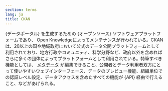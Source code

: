 ```yaml
---
section: terms
lang: ja
title: CKAN
---
```


{データポータル} を生成するための {オープンソース} ソフトウェアプラットフォームであり、 Open Knowledgeによってメンテナンスが行われている。CKANは、20以上の国や地域政府において公式のデータ公開プラットフォームとして利用されており、地方行政やコミュニティ、科学分野など、政府以外を含めればさらに多くの団体によってプラットフォームとして利用されている。特筆すべき機能としては、 [メタデータ](/glossary/ja/terms/metadata/) が編集できること、公開者とデータ利用者双方にとって使いやすいウェブインターフェース、データのプレビュー機能、組織単位での認証レベル設定、データアクセスを含めたすべての機能が {API} 経由で行えること、などがあげられる。
